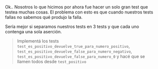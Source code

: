 Ok.. Nosotros lo que hicimos por ahora fue hacer un solo gran test
que testea muchas cosas. El problema con esto es que cuando nuestros
tests fallas no sabemos qué produjo la falla.

Sería mejor si separamos nuestros tests en 3 tests y que cada uno contenga
una sola aserción.

> Implementá los tests `test_es_positivo_devuelve_true_para_numero_positivo`, `test_es_positivo_devuelve_false_para_numero_negativo`, `test_es_positivo_devuelve_false_para_numero_0` y hacé que se llamen todos desde `test_positivo`
